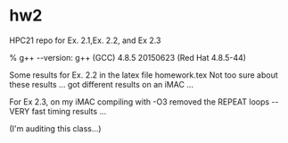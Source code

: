 # hw2
HPC21 repo for Ex. 2.1,Ex. 2.2, and Ex 2.3

% g++ --version: g++ (GCC) 4.8.5 20150623 (Red Hat 4.8.5-44)

Some results for Ex. 2.2 in the latex file homework.tex
Not too sure about these results ... got different results 
on an iMAC ...

For Ex 2.3, on my iMAC compiling with -O3 removed
the REPEAT loops -- VERY fast timing results ...
 
(I'm auditing this class...)
